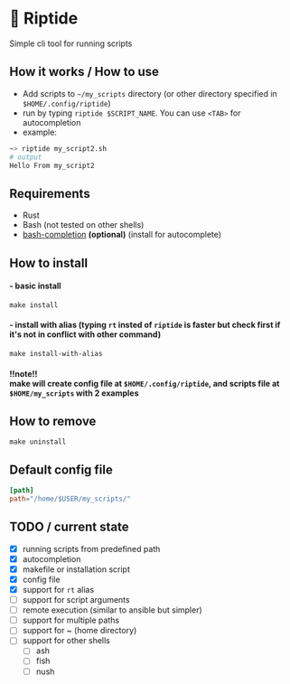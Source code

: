 # 🌊 Riptide 
Simple cli tool for running scripts 

## How it works / How to use
- Add scripts to `~/my_scripts` directory (or other directory specified in `$HOME/.config/riptide`)
- run by typing `riptide $SCRIPT_NAME`. You can use `<TAB>` for autocompletion
- example:
```bash
~> riptide my_script2.sh
# output
Hello From my_script2
```
## Requirements
- Rust
- Bash (not tested on other shells)
- [bash-completion](https://github.com/scop/bash-completion) **(optional)** (install for autocomplete)
## How to install
#### - basic install
```
make install
```
#### - install with alias (typing `rt` insted of `riptide` is faster but check first if it's not in conflict with other command)
```
make install-with-alias
```
#### !!note!! <br/>make will create config file at `$HOME/.config/riptide`, and scripts file at `$HOME/my_scripts` with 2 examples
## How to remove
```
make uninstall
```


## Default config file
```toml
[path]
path="/home/$USER/my_scripts/"
```

## TODO / current state
- [x] running scripts from predefined path
- [x] autocompletion
- [x] makefile or installation script
- [x] config file
- [x] support for `rt` alias
- [ ] support for script arguments
- [ ] remote execution (similar to ansible but simpler)
- [ ] support for multiple paths
- [ ] support for ~ (home directory)
- [ ] support for other shells 
    - [ ] ash
    - [ ] fish
    - [ ] nush
